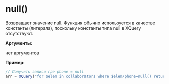 # null\(\)

Возвращает значение null. Функция обычно используется в качестве константы \(литерала\), поскольку константы типа null в XQuery отсутствуют.

**Аргументы:**

нет аргументов

**Пример:**

```js
// Получить записи где phone = null
arr = XQuery("for $elem in collaborators where $elem/phone=null() return $elem");
```




